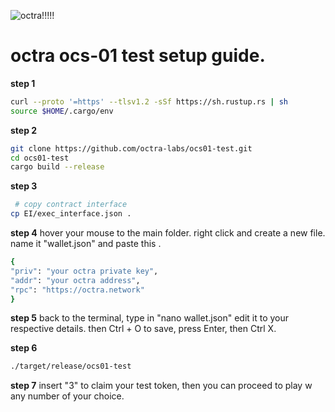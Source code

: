 ![octra!!!!!](https://github.com/user-attachments/assets/2a138e98-cf87-40ed-b64f-902876dc0b17)

 # octra ocs-01 test setup guide.
 
**step 1**

```bash
curl --proto '=https' --tlsv1.2 -sSf https://sh.rustup.rs | sh 
source $HOME/.cargo/env
```

**step 2**

```bash
git clone https://github.com/octra-labs/ocs01-test.git
cd ocs01-test
cargo build --release
```

**step 3**
```bash
 # copy contract interface
cp EI/exec_interface.json .

```

**step 4**
 hover your mouse to the main folder.
 right click and create a new file.
 name it "wallet.json" and paste this .

```bash
{
"priv": "your octra private key",
"addr": "your octra address",
"rpc": "https://octra.network"
}
```

**step 5**
back to the terminal, type in "nano wallet.json"
edit it to your respective details.
then Ctrl + O to save, press Enter, then Ctrl X.

**step 6**

```bash
./target/release/ocs01-test
```

**step 7**
insert "3" to claim your test token, then you can proceed to play w any number of your choice.

